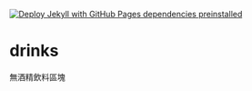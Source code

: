 [![Deploy Jekyll with GitHub Pages dependencies preinstalled](https://github.com/routea0601/drinks/actions/workflows/jekyll-gh-pages.yml/badge.svg)](https://github.com/routea0601/drinks/actions/workflows/jekyll-gh-pages.yml)

# drinks

無酒精飲料區塊
